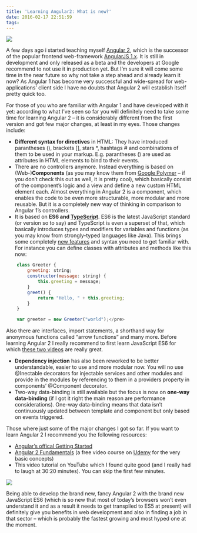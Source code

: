 ```yaml
---
title: 'Learning Angular2: What is new?'
date: 2016-02-17 22:51:59
tags:
---
```


![](/images/angular2_logo.png)

A few days ago i started teaching myself [Angular 2](http://angular.io), which is the successor of the popular frontend web-framework [AngularJS 1.x](https://angularjs.org/). It is still in development and only released as a beta and the developers at Google recommend to not use it in production yet. But I’m sure it will come some time in the near future so why not take a step ahead and already learn it now? As Angular 1 has become very successful and wide-spread for web-applications’ client side I have no doubts that Angular 2 will establish itself pretty quick too.

For those of you who are familiar with Angular 1 and have developed with it yet: according to what I’ve seen so far you will definitely need to take some time for learning Angular 2 – it is considerably different from the first version and got few major changes, at least in my eyes. Those changes include:

*   **Different syntax for directives** in HTML: They have introduced parantheses (), brackets [], stars *, hashtags # and combinations of them to be used in your markup. E.g. parantheses () are used as attributes in HTML elements to bind to their events.
*   There are no controllers anymore. Instead everything is based on (Web-)**Components** (as you may know them from [Google Polymer](https://www.polymer-project.org/1.0/) – if you don’t check this out as well, it is pretty cool), which basically consist of the component’s logic and a view and define a new custom HTML element each. Almost everything in Angular 2 is a component, which enables the code to be even more structurable, more modular and more reusable. But it is a completely new way of thinking in comparison to Angular 1’s controllers.
*   It is based on **ES6 and [TypeScript](http://www.typescriptlang.org/)**. ES6 is the latest JavaScript standard (or version so to say) and TypeScript is even a superset of that, which basically introduces types and modifiers for variables and functions (as you may know from strongly-typed languages like Java). This brings some completely [new features](https://github.com/lukehoban/es6features) and syntax you need to get familiar with. For instance you can define classes with attributes and methods like this now:
```javascript
    class Greeter {
        greeting: string;
        constructor(message: string) {
            this.greeting = message;
        }
        greet() {
            return "Hello, " + this.greeting;
        }
    }

    var greeter = new Greeter("world");</pre>
```

Also there are interfaces, import statements, a shorthand way for anonymous functions called “arrow functions” and many more. Before learning Angular 2 I really recommend to first learn JavaScript ES6 for which [these two videos](https://www.youtube.com/playlist?list=PLoYCgNOIyGACDQLaThEEKBAlgs4OIUGif) are really great.

*   **Dependency injection** has also been reworked to be better understandable, easier to use and more modular now. You will no use @Inectable decorators for injectable services and other modules and provide in the modules by referencing to them in a providers property in components’ @Component decorator.
*   Two-way data-binding is still available but the focus is now on **one-way data-binding** (if I got it right the main reason are performance considerations). One-way data-binding means that data isn’t continuously updated between template and component but only based on events triggered.

Those where just some of the major changes I got so far. If you want to learn Angular 2 I recommend you the following resources:

 * [Angular’s offical Getting Started](https://angular.io/docs/ts/latest/quickstart.html)
 * [Angular 2 Fundamentals](https://www.udemy.com/angular-2-fundamentals/) (a free video course on [Udemy](http://udemy.com) for the very basic concepts)
 * This video tutorial on YouTube which I found quite good (and I really had to laugh at 30:20 minutes). You can skip the first few minutes.  

[![](http://img.youtube.com/vi/KL4Yi3WtymA/0.jpg)](http://www.youtube.com/watch?v=KL4Yi3WtymA)

Being able to develop the brand new, fancy Angular 2 with the brand new JavaScript ES6 (which is so new that most of today’s browsers won’t even understand it and as a result it needs to get transpiled to ES5 at present) will definitely give you benefits in web development and also in finding a job in that sector – which is probably the fastest growing and most hyped one at the moment.
